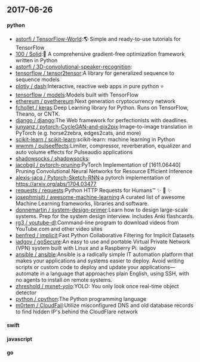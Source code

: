 ## 2017-06-26

#### python
* [astorfi / TensorFlow-World](https://github.com/astorfi/TensorFlow-World):🌎 Simple and ready-to-use tutorials for TensorFlow
* [100 / Solid](https://github.com/100/Solid):🎯 A comprehensive gradient-free optimization framework written in Python
* [astorfi / 3D-convolutional-speaker-recognition](https://github.com/astorfi/3D-convolutional-speaker-recognition):
* [tensorflow / tensor2tensor](https://github.com/tensorflow/tensor2tensor):A library for generalized sequence to sequence models
* [plotly / dash](https://github.com/plotly/dash):Interactive, reactive web apps in pure python ⭐️
* [tensorflow / models](https://github.com/tensorflow/models):Models built with TensorFlow
* [ethereum / pyethereum](https://github.com/ethereum/pyethereum):Next generation cryptocurrency network
* [fchollet / keras](https://github.com/fchollet/keras):Deep Learning library for Python. Runs on TensorFlow, Theano, or CNTK.
* [django / django](https://github.com/django/django):The Web framework for perfectionists with deadlines.
* [junyanz / pytorch-CycleGAN-and-pix2pix](https://github.com/junyanz/pytorch-CycleGAN-and-pix2pix):Image-to-image translation in PyTorch (e.g. horse2zebra, edges2cats, and more)
* [scikit-learn / scikit-learn](https://github.com/scikit-learn/scikit-learn):scikit-learn: machine learning in Python
* [wwmm / pulseeffects](https://github.com/wwmm/pulseeffects):Limiter, compressor, reverberation, equalizer and auto volume effects for Pulseaudio applications
* [shadowsocks / shadowsocks](https://github.com/shadowsocks/shadowsocks):
* [jacobgil / pytorch-pruning](https://github.com/jacobgil/pytorch-pruning):PyTorch Implementation of [1611.06440] Pruning Convolutional Neural Networks for Resource Efficient Inference
* [alexis-jacq / Pytorch-Sketch-RNN](https://github.com/alexis-jacq/Pytorch-Sketch-RNN):a pytorch implementation of https://arxiv.org/abs/1704.03477
* [requests / requests](https://github.com/requests/requests):Python HTTP Requests for Humans™ ✨ 🍰 ✨
* [josephmisiti / awesome-machine-learning](https://github.com/josephmisiti/awesome-machine-learning):A curated list of awesome Machine Learning frameworks, libraries and software.
* [donnemartin / system-design-primer](https://github.com/donnemartin/system-design-primer):Learn how to design large-scale systems. Prep for the system design interview. Includes Anki flashcards.
* [rg3 / youtube-dl](https://github.com/rg3/youtube-dl):Command-line program to download videos from YouTube.com and other video sites
* [benfred / implicit](https://github.com/benfred/implicit):Fast Python Collaborative Filtering for Implicit Datasets
* [iadgov / goSecure](https://github.com/iadgov/goSecure):An easy to use and portable Virtual Private Network (VPN) system built with Linux and a Raspberry Pi. iadgov
* [ansible / ansible](https://github.com/ansible/ansible):Ansible is a radically simple IT automation platform that makes your applications and systems easier to deploy. Avoid writing scripts or custom code to deploy and update your applications— automate in a language that approaches plain English, using SSH, with no agents to install on remote systems.
* [zhreshold / mxnet-yolo](https://github.com/zhreshold/mxnet-yolo):YOLO: You only look once real-time object detector
* [python / cpython](https://github.com/python/cpython):The Python programming language
* [m0rtem / CloudFail](https://github.com/m0rtem/CloudFail):Utilize misconfigured DNS and old database records to find hidden IP's behind the CloudFlare network

#### swift

#### javascript

#### go
